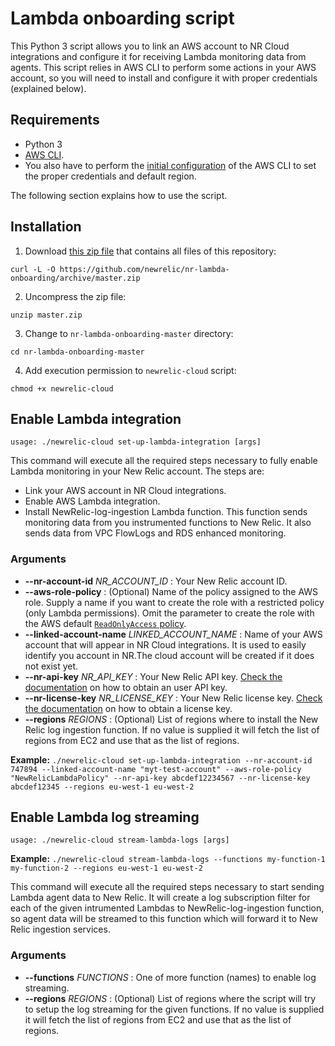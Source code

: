 # Lambda onboarding script

This Python 3 script allows you to link an AWS account to NR Cloud integrations and configure it for receiving Lambda monitoring data from agents.
This script relies in AWS CLI to perform some actions in your AWS account, so you will need to install and configure it with proper credentials (explained below).

## Requirements

* Python 3
* [AWS CLI](https://docs.aws.amazon.com/cli/latest/userguide/cli-chap-install.html).
* You also have to perform the [initial configuration](https://docs.aws.amazon.com/cli/latest/userguide/cli-chap-configure.html) of the AWS CLI to set the proper credentials and default region.

The following section explains how to use the script.

## Installation

1. Download [this zip file](https://github.com/newrelic/nr-lambda-onboarding/archive/master.zip) that contains all files of this repository:

`curl -L -O https://github.com/newrelic/nr-lambda-onboarding/archive/master.zip`

2. Uncompress the zip file:

`unzip master.zip`

3. Change to `nr-lambda-onboarding-master` directory:

`cd nr-lambda-onboarding-master`

4. Add execution permission to `newrelic-cloud` script:

`chmod +x newrelic-cloud`

## Enable Lambda integration

`usage: ./newrelic-cloud set-up-lambda-integration [args]`

This command will execute all the required steps necessary to fully enable Lambda monitoring in your New Relic account.
The steps are:

* Link your  AWS account in NR Cloud integrations.
* Enable AWS Lambda integration.
* Install NewRelic-log-ingestion Lambda function. This function sends monitoring data from you instrumented functions to New Relic. It also sends data from VPC FlowLogs and RDS enhanced monitoring.

### Arguments

* **--nr-account-id** *NR_ACCOUNT_ID* : Your New Relic account ID.
* **--aws-role-policy** : (Optional) Name of the policy assigned to the AWS role. Supply a name if you want to create the role with a restricted policy (only Lambda permissions). Omit the parameter to create the role with the AWS default [`ReadOnlyAccess` policy](https://docs.newrelic.com/docs/integrations/amazon-integrations/getting-started/integrations-managed-policies).
* **--linked-account-name** *LINKED_ACCOUNT_NAME* : Name of your AWS account that will appear in NR Cloud integrations. It is used to easily identify you account in NR.The cloud account will be created if it does not exist yet.
* **--nr-api-key** *NR_API_KEY* : Your New Relic API key. [Check the documentation](https://docs.newrelic.com/docs/apis/getting-started/intro-apis/understand-new-relic-api-keys#user-api-key) on how to obtain an user API key.
* **--nr-license-key** *NR_LICENSE_KEY* : Your New Relic license key. [Check the documentation](https://docs.newrelic.com/docs/accounts/install-new-relic/account-setup/license-key) on how to obtain a license key.
* **--regions** *REGIONS* : (Optional) List of regions where to install the New Relic log ingestion function. If no value is supplied it will fetch the list of regions from EC2 and use that as the list of regions.

**Example:** `./newrelic-cloud set-up-lambda-integration --nr-account-id 747894 --linked-account-name "myt-test-account" --aws-role-policy "NewRelicLambdaPolicy" --nr-api-key abcdef12234567 --nr-license-key abcdef12345 --regions eu-west-1 eu-west-2`

## Enable Lambda log streaming

`usage: ./newrelic-cloud stream-lambda-logs [args]`

**Example:** `./newrelic-cloud stream-lambda-logs --functions my-function-1 my-function-2 --regions eu-west-1 eu-west-2`

This command will execute all the required steps necessary to start sending Lambda agent data to New Relic.
It will create a log subscription filter for each of the given intrumented Lambdas to NewRelic-log-ingestion function, so agent data will be streamed to this function which will forward it to New Relic ingestion services.

### Arguments

* **--functions** *FUNCTIONS* : One of more function (names) to enable log streaming.
* **--regions** *REGIONS* : (Optional) List of regions where the script will try to setup the log streaming for the given functions. If no value is supplied it will fetch the list of regions from EC2 and use that as the list of regions.
